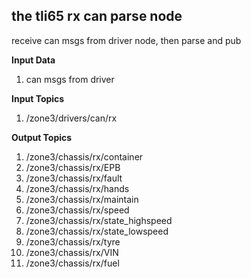 ## the tli65 rx can parse node

receive can msgs from driver node, then parse and pub

**Input Data**

1. can msgs from driver

**Input Topics**

1. /zone3/drivers/can/rx

**Output Topics**

1. /zone3/chassis/rx/container
2. /zone3/chassis/rx/EPB
3. /zone3/chassis/rx/fault
4. /zone3/chassis/rx/hands
5. /zone3/chassis/rx/maintain
6. /zone3/chassis/rx/speed
7. /zone3/chassis/rx/state_highspeed
8. /zone3/chassis/rx/state_lowspeed
9. /zone3/chassis/rx/tyre
10. /zone3/chassis/rx/VIN
11. /zone3/chassis/rx/fuel
